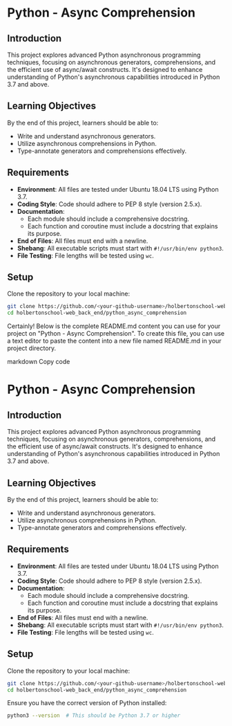 
# Python - Async Comprehension

## Introduction
This project explores advanced Python asynchronous programming techniques, focusing on asynchronous generators, comprehensions, and the efficient use of async/await constructs. It's designed to enhance understanding of Python's asynchronous capabilities introduced in Python 3.7 and above.

## Learning Objectives
By the end of this project, learners should be able to:
- Write and understand asynchronous generators.
- Utilize asynchronous comprehensions in Python.
- Type-annotate generators and comprehensions effectively.

## Requirements
- **Environment**: All files are tested under Ubuntu 18.04 LTS using Python 3.7.
- **Coding Style**: Code should adhere to PEP 8 style (version 2.5.x).
- **Documentation**:
  - Each module should include a comprehensive docstring.
  - Each function and coroutine must include a docstring that explains its purpose.
- **End of Files**: All files must end with a newline.
- **Shebang**: All executable scripts must start with `#!/usr/bin/env python3`.
- **File Testing**: File lengths will be tested using `wc`.

## Setup
Clone the repository to your local machine:
```bash
git clone https://github.com/<your-github-username>/holbertonschool-web_back_end.git
cd holbertonschool-web_back_end/python_async_comprehension
```

Certainly! Below is the complete README.md content you can use for your project on "Python - Async Comprehension". To create this file, you can use a text editor to paste the content into a new file named README.md in your project directory.

markdown
Copy code
# Python - Async Comprehension

## Introduction
This project explores advanced Python asynchronous programming techniques, focusing on asynchronous generators, comprehensions, and the efficient use of async/await constructs. It's designed to enhance understanding of Python's asynchronous capabilities introduced in Python 3.7 and above.

## Learning Objectives
By the end of this project, learners should be able to:
- Write and understand asynchronous generators.
- Utilize asynchronous comprehensions in Python.
- Type-annotate generators and comprehensions effectively.

## Requirements
- **Environment**: All files are tested under Ubuntu 18.04 LTS using Python 3.7.
- **Coding Style**: Code should adhere to PEP 8 style (version 2.5.x).
- **Documentation**:
  - Each module should include a comprehensive docstring.
  - Each function and coroutine must include a docstring that explains its purpose.
- **End of Files**: All files must end with a newline.
- **Shebang**: All executable scripts must start with `#!/usr/bin/env python3`.
- **File Testing**: File lengths will be tested using `wc`.

## Setup
Clone the repository to your local machine:
```bash
git clone https://github.com/<your-github-username>/holbertonschool-web_back_end.git
cd holbertonschool-web_back_end/python_async_comprehension
```
Ensure you have the correct version of Python installed:
```bash
python3 --version  # This should be Python 3.7 or higher
```
